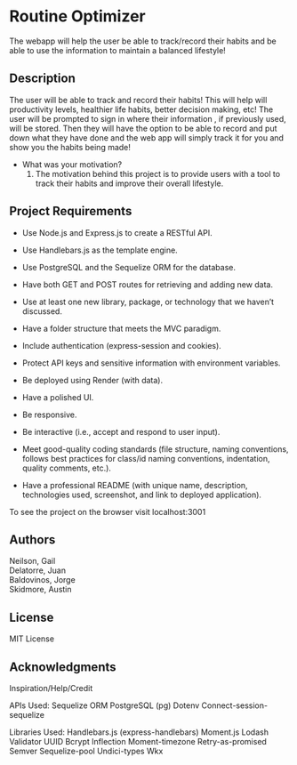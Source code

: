 # Routine Optimizer
The webapp will help the user be able to track/record their habits and be able to use the information to maintain a balanced lifestyle!
## Description
The user will be able to track and record their habits! This will help will productivity levels, healthier life habits, better decision making, etc! The user will be prompted to sign in where their information , if previously used, will be stored. Then they will have the option to be able to record and put down what they have done and the web app will simply track it for you and show you the habits being made!


 
- What was your motivation?
  1.  The motivation behind this project is to provide users with a tool to track their habits and improve their overall lifestyle.


## Project Requirements

* Use Node.js and Express.js to create a RESTful API.


* Use Handlebars.js as the template engine.


* Use PostgreSQL and the Sequelize ORM for the database.


* Have both GET and POST routes for retrieving and adding new data.


* Use at least one new library, package, or technology that we haven’t discussed.


* Have a folder structure that meets the MVC paradigm.


* Include authentication (express-session and cookies).


* Protect API keys and sensitive information with environment variables.


* Be deployed using Render (with data).


* Have a polished UI.


* Be responsive.


* Be interactive (i.e., accept and respond to user input).


* Meet good-quality coding standards (file structure, naming conventions, follows best practices for class/id naming conventions, indentation, quality comments, etc.).


* Have a professional README (with unique name, description, technologies used, screenshot, and link to deployed application).




To see the project on the browser visit localhost:3001


## Authors

Neilson, Gail  
Delatorre, Juan  
Baldovinos, Jorge  
Skidmore, Austin 

## License

MIT License

## Acknowledgments

Inspiration/Help/Credit

APIs Used:
Sequelize ORM
PostgreSQL (pg)
Dotenv
Connect-session-sequelize


Libraries Used:
 Handlebars.js (express-handlebars)
Moment.js
Lodash
Validator
UUID
Bcrypt
Inflection
Moment-timezone
Retry-as-promised
Semver
Sequelize-pool
Undici-types
Wkx